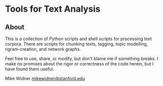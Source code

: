 Tools for Text Analysis
=======================

About
-----

This is a collection of Python scripts and shell scripts for processing text corpora.
There are scripts for chunking texts, tagging, topic modelling, ngram-creation,
and network graphs.

Feel free to use, share, or modify, but don't blame me if something breaks.
I make no promises about the rigor or correctness of the code herein, but I have
found them useful.

Mike Widner <mikewidner@stanford.edu>
